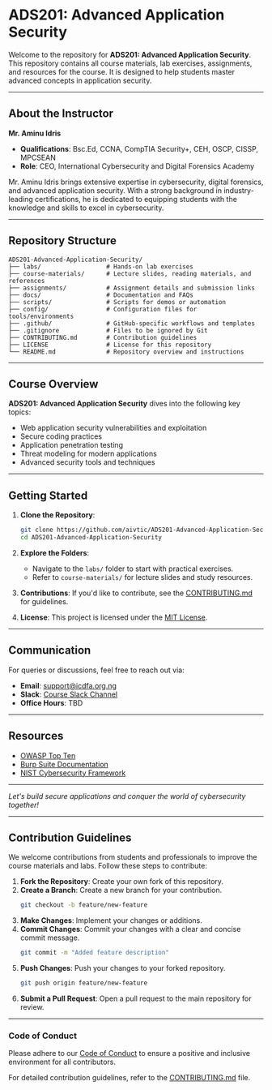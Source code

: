 # ADS201: Advanced Application Security

Welcome to the repository for **ADS201: Advanced Application Security**. This repository contains all course materials, lab exercises, assignments, and resources for the course. It is designed to help students master advanced concepts in application security.

---

## About the Instructor
**Mr. Aminu Idris**
- **Qualifications**: Bsc.Ed, CCNA, CompTIA Security+, CEH, OSCP, CISSP, MPCSEAN
- **Role**: CEO, International Cybersecurity and Digital Forensics Academy

Mr. Aminu Idris brings extensive expertise in cybersecurity, digital forensics, and advanced application security. With a strong background in industry-leading certifications, he is dedicated to equipping students with the knowledge and skills to excel in cybersecurity.

---
## Repository Structure

```
ADS201-Advanced-Application-Security/
├── labs/                  # Hands-on lab exercises
├── course-materials/      # Lecture slides, reading materials, and references
├── assignments/           # Assignment details and submission links
├── docs/                  # Documentation and FAQs
├── scripts/               # Scripts for demos or automation
├── config/                # Configuration files for tools/environments
├── .github/               # GitHub-specific workflows and templates
├── .gitignore             # Files to be ignored by Git
├── CONTRIBUTING.md        # Contribution guidelines
├── LICENSE                # License for this repository
└── README.md              # Repository overview and instructions
```

---

## Course Overview
**ADS201: Advanced Application Security** dives into the following key topics:

- Web application security vulnerabilities and exploitation
- Secure coding practices
- Application penetration testing
- Threat modeling for modern applications
- Advanced security tools and techniques

---

## Getting Started

1. **Clone the Repository**:
   ```bash
   git clone https://github.com/aivtic/ADS201-Advanced-Application-Security.git
   cd ADS201-Advanced-Application-Security
   ```

2. **Explore the Folders**:
   - Navigate to the `labs/` folder to start with practical exercises.
   - Refer to `course-materials/` for lecture slides and study resources.

3. **Contributions**:
   If you'd like to contribute, see the [CONTRIBUTING.md](CONTRIBUTING.md) for guidelines.

4. **License**:
   This project is licensed under the [MIT License](LICENSE).

---

## Communication
For queries or discussions, feel free to reach out via:
- **Email**: support@icdfa.org.ng
- **Slack**: [Course Slack Channel](#)
- **Office Hours**: TBD

---

## Resources
- [OWASP Top Ten](https://owasp.org/www-project-top-ten/)
- [Burp Suite Documentation](https://portswigger.net/burp/documentation)
- [NIST Cybersecurity Framework](https://www.nist.gov/cyberframework)

---

*Let's build secure applications and conquer the world of cybersecurity together!*

---

## Contribution Guidelines

We welcome contributions from students and professionals to improve the course materials and labs. Follow these steps to contribute:

1. **Fork the Repository**: Create your own fork of this repository.
2. **Create a Branch**: Create a new branch for your contribution.
   ```bash
   git checkout -b feature/new-feature
   ```
3. **Make Changes**: Implement your changes or additions.
4. **Commit Changes**: Commit your changes with a clear and concise commit message.
   ```bash
   git commit -m "Added feature description"
   ```
5. **Push Changes**: Push your changes to your forked repository.
   ```bash
   git push origin feature/new-feature
   ```
6. **Submit a Pull Request**: Open a pull request to the main repository for review.

---

### Code of Conduct

Please adhere to our [Code of Conduct](docs/CODE_OF_CONDUCT.md) to ensure a positive and inclusive environment for all contributors.

For detailed contribution guidelines, refer to the [CONTRIBUTING.md](CONTRIBUTING.md) file.
